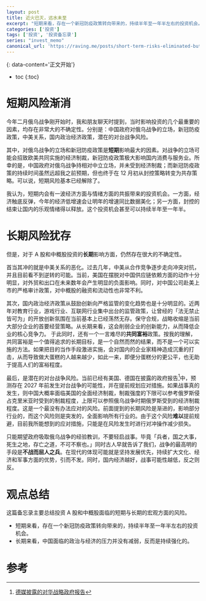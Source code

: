 ```yaml
---
layout: post
title: 近火已灭，远水未至
excerpt: "短期来看，存在一个新冠防疫政策转向带来的，持续半年至一年半左右的投资机会。长期来看，中国面临的政治与经济的压力并没有减弱，反而是持续强化的。"
categories: ['投资']
tags: ['投资', '投资备忘录']
series: "invest_memo"
canonical_url: 'https://raving.me/posts/short-term-risks-eliminated-but-long-term-risks-remain'
---
```


{: data-content='正文开始'}

* toc 
{:toc}
# 短期风险渐消

今年二月俄乌战争刚开始时，我和朋友聊天时提到，当时影响投资的几个最重要的因素，均存在非常大的不确定性。分别是：中国政府对俄乌战争的立场，新冠防疫政策，中美关系，国内政治经济政策，潜在的对台战争风险。

其中，对俄乌战争的立场和新冠防疫政策是**短期**影响最大的因素。对战争的立场可能会招致欧美共同实施的经济制裁，新冠防疫政策极大影响国内消费与服务业。所幸的是，中国政府对俄乌战争持相对中立立场，并未受到经济制裁；而新冠防疫政策的持续时间虽然远超我之前预期，但也终于在 12 月初从封控策略转变为共存策略。可以说，短期风险基本已经解除了。

我认为，短期内会有一波经济方面与情绪方面的共振带来的投资机会。一方面，经济触底反弹，今年的经济低增速会让明年的增速同比数据美化；另一方面，封控的结束让国内的乐观情绪得以释放。这个投资机会甚至可以持续半年至一年半。

# 长期风险犹存
但是，对于 A 股和中概股投资的**长期**影响方面，仍然存在很大的不确定性。

首当其冲的就是中美关系的恶化。过去几年，中美从合作竞争逐步走向冲突对抗，并且目前看不到逆转的可能。当前，美国在摆脱对中国供应链依赖方面的动作十分明显，对外贸和出口在未来数年会产生明显的负面影响。同时，对中国公司赴美上市的严格审计政策，对中概股的融资和流动性也非常不利。

其次，国内政治经济政策从鼓励创新向严格监管的变化趋势也是十分明显的。近两年对教育行业，游戏行业、互联网行业集中出台的监管政策，让曾经的「法无禁止皆可为」的开放创新氛围在当前基本上已经荡然无存。保守合规，战略收缩是当前大部分企业的首要经营策略。从长期来看，这会削弱企业的创新能力，从而降低企业的核心竞争力。
于此同时，还有一个一言难尽的**共同富裕**政策。按我的理解，共同富裕是一个值得追求的长期目标，是一个自然而然的结果，而不是一个可以实施的方法。如果把目的当作手段激进实施，会对国内的企业家精神造成沉重的打击，从而导致做大蛋糕的人越来越少，如此一来，即便分蛋糕分的更公平，也无助于提高人们的富裕程度。

最后，是潜在的对台战争风险。当前已经有美国、德国在披露的政府报告[^1]中，预测存在 2027 年前发生对台战争的可能性，并在提前规划应对措施。如果战事真的发生，则中国大概率面临美国的全面经济制裁，制裁强度的下限可以参考俄罗斯侵占克里米亚时受到的制裁程度，上限可以参照俄乌战争时期俄罗斯受到的经济制裁程度。这是一个最没有办法应对的风险。前面提到的长期风险是渐进的，影响部分行业的，而这个风险则是突发的，全面影响所有行业的。由于这个风险**难以**提前规避，目前我所能想到的应对措施，只能是在风险发生时进行对冲操作减少损失。

只能期望政府吸取俄乌战争的经验教训，不要轻启战事。毕竟「兵者，国之大事，死生之地，存亡之道，不可不察也。」同时古人早就告诉了我们，战争的最高明的手段是**不战而屈人之兵**。在现代的体现可能就是坚持发展优先，持续扩大文化、经济和军事方面的优势，引而不发。同时，国内经济越好，战事可能性越低，反之则反。

# 观点总结
这篇备忘录主要总结投资 A 股和中概股面临的短期与长期的宏观方面的风险。
- 短期来看，存在一个新冠防疫政策转向带来的，持续半年至一年半左右的投资机会。
- 长期来看，中国面临的政治与经济的压力并没有减弱，反而是持续强化的。
# 参考

[^1]:[德媒披露的对华战略政府报告](http://b23.tv/q6rzI7K "德媒披露的对华战略政府报告")